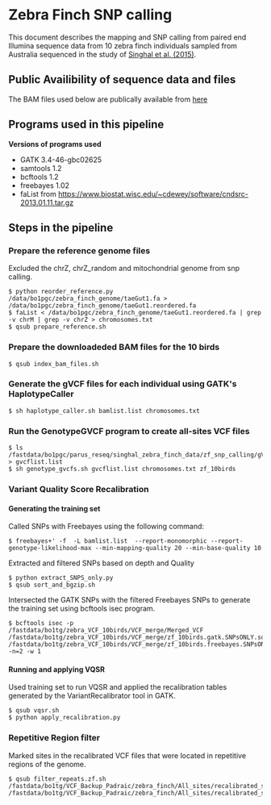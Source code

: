 # Zebra Finch SNP calling 

This document describes the mapping and SNP calling from paired end Illumina sequence data from 10 zebra finch
individuals sampled from Australia sequenced in the study of [Singhal et al. (2015)](https://www.ncbi.nlm.nih.gov/pubmed/26586757).

## Public Availibility of sequence data and files
The BAM files used below are publically available from [here](http://www.ebi.ac.uk/ena/data/view/PRJEB10586)

## Programs used in this pipeline
__Versions of programs used__

* GATK 3.4-46-gbc02625
* samtools 1.2
* bcftools 1.2
* freebayes 1.02
* faList from https://www.biostat.wisc.edu/~cdewey/software/cndsrc-2013.01.11.tar.gz

## Steps in the pipeline

### Prepare the reference genome files
Excluded the chrZ, chrZ_random and mitochondrial genome from snp calling.

    $ python reorder_reference.py /data/bo1pgc/zebra_finch_genome/taeGut1.fa > /data/bo1pgc/zebra_finch_genome/taeGut1.reordered.fa
    $ faList < /data/bo1pgc/zebra_finch_genome/taeGut1.reordered.fa | grep -v chrM | grep -v chrZ > chromosomes.txt
    $ qsub prepare_reference.sh

### Prepare the downloadeded BAM files for the 10 birds
    
    $ qsub index_bam_files.sh

### Generate the gVCF files for each individual using GATK's HaplotypeCaller

    $ sh haplotype_caller.sh bamlist.list chromosomes.txt

### Run the GenotypeGVCF program to create all-sites VCF files 

    $ ls /fastdata/bo1pgc/parus_reseq/singhal_zebra_finch_data/zf_snp_calling/gVCF/*.g.vcf.gz > gvcflist.list
    $ sh genotype_gvcfs.sh gvcflist.list chromosomes.txt zf_10birds
        
### Variant Quality Score Recalibration

#### Generating the training set

Called SNPs with Freebayes using the following command:
    
    $ freebayes+' -f  -L bamlist.list  --report-monomorphic --report-genotype-likelihood-max --min-mapping-quality 20 --min-base-quality 10
    
Extracted and filtered SNPs based on depth and Quality

	$ python extract_SNPS_only.py
	$ qsub sort_and_bgzip.sh

Intersected the GATK SNPs with the filtered Freebayes SNPs to generate the training set using bcftools isec program.

    $ bcftools isec -p /fastdata/bo1tg/zebra_VCF_10birds/VCF_merge/Merged_VCF /fastdata/bo1tg/zebra_VCF_10birds/VCF_merge/zf_10birds.gatk.SNPsONLY.sorted.vcf.gz /fastdata/bo1tg/zebra_VCF_10birds/VCF_merge/zf_10birds.freebayes.SNPsONLY.sorted.vcf.gz -n=2 -w 1

#### Running and applying VQSR
Used training set to run VQSR and applied the recalibration tables generated by the VariantRecalibrator tool in GATK. 

    $ qsub vqsr.sh
    $ python apply_recalibration.py
    
###  Repetitive Region filter

Marked sites in the recalibrated VCF files that were located in repetitive regions of the genome.

    $ qsub filter_repeats.zf.sh /fastdata/bo1tg/VCF_Backup_Padraic/zebra_finch/All_sites/recalibrated_snps_99.vcf.gz /fastdata/bo1tg/VCF_Backup_Padraic/zebra_finch/All_sites/recalibrated_snps_99.rep_filtered.vcf.gz 

